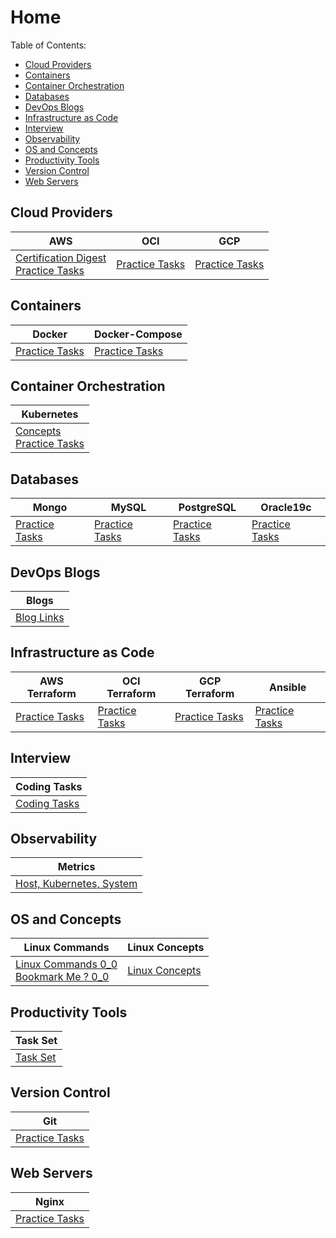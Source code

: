 # Home

Table of Contents:

- [Cloud Providers](#cloud-providers)
- [Containers](#containers)
- [Container Orchestration](#container-orchestration)
- [Databases](#databases)
- [DevOps Blogs](#devops-blogs)
- [Infrastructure as Code](#infrastructure-as-code)
- [Interview](#interview)
- [Observability](#observability)
- [OS and Concepts](#os-and-concepts)
- [Productivity Tools](#productivity-tools)
- [Version Control](#version-control)
- [Web Servers](#web-servers)

## Cloud Providers

| AWS | OCI | GCP |
| --- | --- | --- |
| [Certification Digest](home/cloud-providers/aws/certifications-digest)<br> [Practice Tasks](home/cloud-providers/aws/practice-tasks) | [Practice Tasks](home/cloud-providers/oci/practice-tasks) | [Practice Tasks](home/cloud-providers/gcp/taskset) |

## Containers

| Docker | Docker-Compose |
| --- | --- |
| [Practice Tasks](home/containers/docker-old) | [Practice Tasks](home/containers/docker-compose) |

## Container Orchestration

| Kubernetes |
| --- |
| [Concepts](home/container-orchestration/kubernetes/concepts)<br> [Practice Tasks](home/container-orchestration/kubernetes) | 

## Databases

| Mongo | MySQL | PostgreSQL | Oracle19c |
| --- | --- | --- | --- |
| [Practice Tasks](/home/databases/mongo) | [Practice Tasks](/home/databases/mysql) | [Practice Tasks](/home/databases/postgreSQL) | [Practice Tasks](/home/databases/oracle19c) | 

## DevOps Blogs

| Blogs |
| --- |
| [Blog Links](/home/devops-blogs) |

## Infrastructure as Code

| AWS Terraform | OCI Terraform | GCP Terraform | Ansible |
| --- | --- | --- | --- |
| [Practice Tasks](home/infrastructure-as-code/terraform/aws) | [Practice Tasks](home/infrastructure-as-code/terraform/oci) | [Practice Tasks](home/infrastructure-as-code/terraform/terraform-gcp/taskset) | [Practice Tasks](home/infrastructure-as-code/ansible-kitchen/README.md) |

## Interview

| Coding Tasks |
| --- |
| [Coding Tasks](home/interview/coding-tasks) |

## Observability

| Metrics |
| --- |
| [Host, Kubernetes, System](home/observability/metrics) |

## OS and Concepts

| Linux Commands | Linux Concepts |
| --- | --- |
| [Linux Commands 0_0](home/os-and-concepts/linux-commands/README.md)<br> [Bookmark Me ? 0_0 ](home/os-and-concepts/linux-commands/bookmark-me/bookmark-me.md) | [Linux Concepts](home/os-and-concepts/linux-essentials/linux-essentials.md) | 

## Productivity Tools

| Task Set |
| --- |
| [Task Set](home/productivity-tools) |

## Version Control

| Git |
| --- |
| [Practice Tasks](home/version-control/git) |

## Web Servers

| Nginx |
| --- |
| [Practice Tasks](home/web-servers/nginx) |
